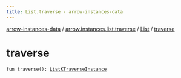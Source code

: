 ```yaml
---
title: List.traverse - arrow-instances-data
---
```


[arrow-instances-data](../../index.html) / [arrow.instances.list.traverse](../index.html) / [List](index.html) / [traverse](./traverse.html)

# traverse

`fun traverse(): `[`ListKTraverseInstance`](../../arrow.instances/-list-k-traverse-instance/index.html)